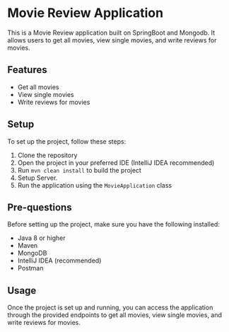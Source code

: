 # Movie Review Application

This is a Movie Review application built on SpringBoot and Mongodb. It allows users to get all movies, view single movies, and write reviews for movies.

## Features

- Get all movies
- View single movies
- Write reviews for movies

## Setup

To set up the project, follow these steps:

1. Clone the repository
2. Open the project in your preferred IDE (IntelliJ IDEA recommended)
3. Run `mvn clean install` to build the project
4. Setup Server.
5. Run the application using the `MovieApplication` class

## Pre-questions

Before setting up the project, make sure you have the following installed:

- Java 8 or higher
- Maven
- MongoDB
- IntelliJ IDEA (recommended)
- Postman

## Usage

Once the project is set up and running, you can access the application through the provided endpoints to get all movies, view single movies, and write reviews for movies.
